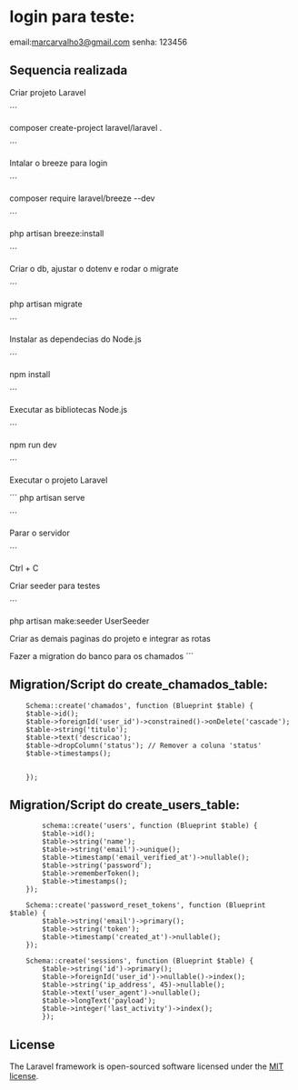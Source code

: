 # login para teste:
email:marcarvalho3@gmail.com
senha: 123456

## Sequencia realizada

Criar projeto Laravel

´´´

composer create-project laravel/laravel .

´´´

Intalar o breeze para login

´´´

composer require laravel/breeze --dev

´´´

php artisan breeze:install

´´´

Criar o db, ajustar o dotenv e rodar o migrate

´´´

php artisan migrate

´´´

Instalar as dependecias do Node.js

´´´

npm install

´´´

Executar as bibliotecas Node.js

´´´

npm run dev

´´´

Executar o projeto Laravel

´´´
php artisan serve

´´´

Parar o servidor

´´´

Ctrl + C

Criar seeder para testes

´´´

php artisan make:seeder UserSeeder


Criar as demais paginas do projeto e integrar as rotas

Fazer a migration do banco para os chamados
´´´
## Migration/Script do create_chamados_table:
        Schema::create('chamados', function (Blueprint $table) {
        $table->id();
        $table->foreignId('user_id')->constrained()->onDelete('cascade');
        $table->string('titulo');
        $table->text('descricao');
        $table->dropColumn('status'); // Remover a coluna 'status'
        $table->timestamps();


        });

## Migration/Script do create_users_table:

            schema::create('users', function (Blueprint $table) {
            $table->id();
            $table->string('name');
            $table->string('email')->unique();
            $table->timestamp('email_verified_at')->nullable();
            $table->string('password');
            $table->rememberToken();
            $table->timestamps();
        });

        Schema::create('password_reset_tokens', function (Blueprint $table) {
            $table->string('email')->primary();
            $table->string('token');
            $table->timestamp('created_at')->nullable();
        });

        Schema::create('sessions', function (Blueprint $table) {
            $table->string('id')->primary();
            $table->foreignId('user_id')->nullable()->index();
            $table->string('ip_address', 45)->nullable();
            $table->text('user_agent')->nullable();
            $table->longText('payload');
            $table->integer('last_activity')->index();
            });






## License

The Laravel framework is open-sourced software licensed under the [MIT license](https://opensource.org/licenses/MIT).
